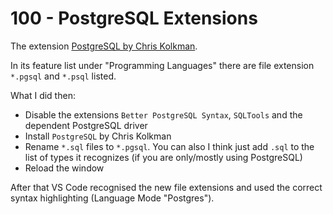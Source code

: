# 100 - PostgreSQL Extensions

The extension [PostgreSQL by Chris Kolkman](https://marketplace.visualstudio.com/items?itemName=ckolkman.vscode-postgres).

In its feature list under "Programming Languages" there are file extension ```*.pgsql``` and ```*.psql``` listed.

What I did then:

- Disable the extensions ```Better PostgreSQL Syntax```, ```SQLTools``` and the dependent PostgreSQL driver
- Install ```PostgreSQL``` by Chris Kolkman
- Rename ```*.sql``` files to ```*.pgsql```. You can also I think just add ```.sql``` to the list of types it recognizes (if you are only/mostly using PostgreSQL)
- Reload the window

After that VS Code recognised the new file extensions and used the correct syntax highlighting (Language Mode "Postgres").
